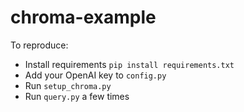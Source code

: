 # chroma-example

To reproduce:
- Install requirements `pip install requirements.txt`
- Add your OpenAI key to `config.py`
- Run `setup_chroma.py`
- Run `query.py` a few times

